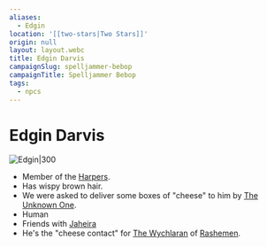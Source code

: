 ```yaml
---
aliases:
  - Edgin
location: '[[two-stars|Two Stars]]'
origin: null
layout: layout.webc
title: Edgin Darvis
campaignSlug: spelljammer-bebop
campaignTitle: Spelljammer Bebop
tags:
  - npcs
---
```

# Edgin Darvis

![Edgin|300](_files/Screenshot%202024-02-04%20at%2011.04.25.png)

- Member of the [Harpers](other/harpers.md).
- Has wispy brown hair.
- We were asked to deliver some boxes of "cheese" to him by [The Unknown One](npcs/the-unknown-one.md).
- Human
- Friends with [Jaheira](npcs/jaheira.md)
- He's the "cheese contact" for [The Wychlaran](other/the-wychlaran.md) of [Rashemen](locations/rashemen.md).
